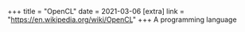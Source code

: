+++
title = "OpenCL"
date = 2021-03-06
[extra]
link = "https://en.wikipedia.org/wiki/OpenCL"
+++
A programming language

